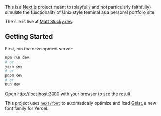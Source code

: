 This is a [Next.js](https://nextjs.org) project meant to (playfully and not particularly faithfully) simulate the functionality of Unix-style terminal as a personal portfolio site.

The site is live at [Matt Stucky.dev](https://mattstucky.dev).

## Getting Started

First, run the development server:

```bash
npm run dev
# or
yarn dev
# or
pnpm dev
# or
bun dev
```

Open [http://localhost:3000](http://localhost:3000) with your browser to see the result.

This project uses [`next/font`](https://nextjs.org/docs/app/building-your-application/optimizing/fonts) to automatically optimize and load [Geist](https://vercel.com/font), a new font family for Vercel.
